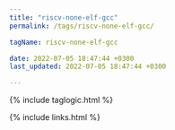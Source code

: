 ```yaml
---
title: "riscv-none-elf-gcc"
permalink: /tags/riscv-none-elf-gcc/

tagName: riscv-none-elf-gcc

date: 2022-07-05 18:47:44 +0300
last_updated: 2022-07-05 18:47:44 +0300

---
```


{% include taglogic.html %}

{% include links.html %}
